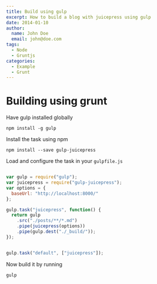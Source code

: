 ```yaml
---
title: Build using gulp
excerpt: How to build a blog with juicepress using gulp
date: 2014-01-10
author:
  name: John Doe
  email: john@doe.com
tags:
  - Node
  - Gruntjs
categories:
  - Example
  - Grunt
---
```


# Building using grunt

Have gulp installed globally

```shell
npm install -g gulp
```

Install the task using npm

```shell
npm install --save gulp-juicepress
```

Load and configure the task in your `gulpfile.js`

```js

var gulp = require("gulp");
var juicepress = require("gulp-juicepress");
var options = {
  baseUrl: "http://localhost:8000/"
};

gulp.task("juicepress", function() {
  return gulp
    .src("./posts/**/*.md")
    .pipe(juicepress(options))
    .pipe(gulp.dest("./_build/"));
});


gulp.task("default", ["juicepress"]);
```

Now build it by running

```shell
gulp
```
